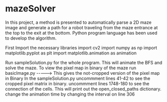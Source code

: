 # mazeSolver
In this project, a method is presented to automatically parse a 2D maze image and generate a path for a robot traveling from the maze entrance at the top to the exit at the bottom. Python program language has been used to develop the algorithm. 

First Import the necessary libraries
  import cv2
  import numpy as np
  import matplotlib.pyplot as plt
  import matplotlib.animation as animation

Run sampleSolution.py for the whole program. This will animate the BFS and solve the maze.
To view the pixel map in binary of the maze run basicImage.py -----> This gives the not-cropped version of the pixel map in Binary
In the sampleSolution.py
        uncommment lines 41-42 to see the cropped pixel matrix in binary.
        uncommment lines 1748-180 to see the connection of the cells. This will print out the open_closed_paths dictionary.
        change the animation time by changing the interval on line 306
